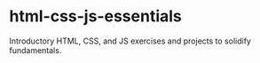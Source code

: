 # html-css-js-essentials
Introductory HTML, CSS, and JS exercises and projects to solidify fundamentals.
